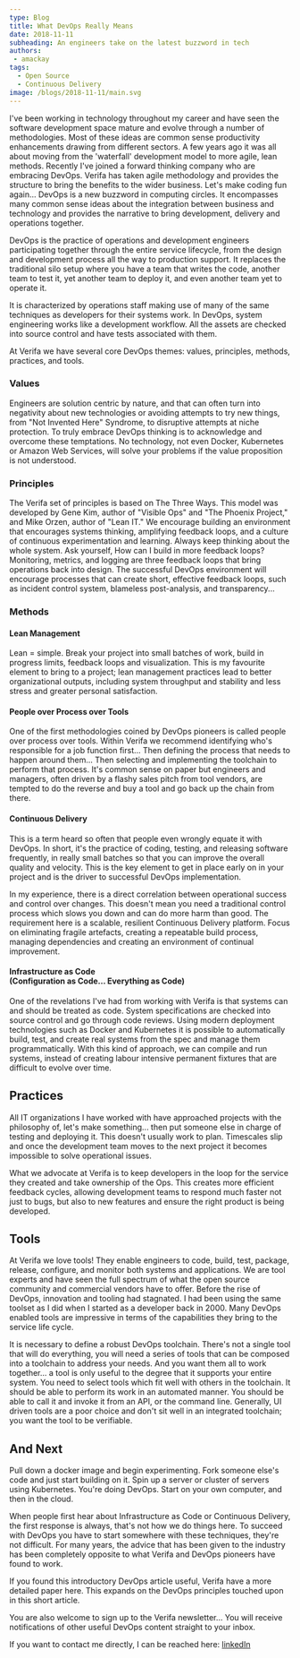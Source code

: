```yaml
---
type: Blog
title: What DevOps Really Means
date: 2018-11-11
subheading: An engineers take on the latest buzzword in tech
authors:
 - amackay
tags:
  - Open Source
  - Continuous Delivery
image: /blogs/2018-11-11/main.svg
---
```


I've been working in technology throughout my career and have seen the software development space mature and evolve through a number of methodologies. Most of these ideas are common sense productivity enhancements drawing from different sectors. A few years ago it was all about moving from the 'waterfall' development model to more agile, lean methods. Recently I've joined a forward thinking company who are embracing DevOps. Verifa has taken agile methodology and provides the structure to bring the benefits to the wider business. Let's make coding fun again...
DevOps is a new buzzword in computing circles. It encompasses many common sense ideas about the integration between business and technology and provides the narrative to bring development, delivery and operations together.

DevOps is the practice of operations and development engineers participating together through the entire service lifecycle, from the design and development process all the way to production support. It replaces the traditional silo setup where you have a team that writes the code, another team to test it, yet another team to deploy it, and even another team yet to operate it.

It is characterized by operations staff making use of many of the same techniques as developers for their systems work. In DevOps, system engineering works like a development workflow. All the assets are checked into source control and have tests associated with them.

At Verifa we have several core DevOps themes: values, principles, methods, practices, and tools.

### Values

Engineers are solution centric by nature, and that can often turn into negativity about new technologies or avoiding attempts to try new things, from "Not Invented Here" Syndrome, to disruptive attempts at niche protection. To truly embrace DevOps thinking is to acknowledge and overcome these temptations. No technology, not even Docker, Kubernetes or Amazon Web Services, will solve your problems if the value proposition is not understood.

### Principles

The Verifa set of principles is based on The Three Ways. This model was developed by Gene Kim, author of "Visible Ops" and "The Phoenix Project," and Mike Orzen, author of "Lean IT." We encourage building an environment that encourages systems thinking, amplifying feedback loops, and a culture of continuous experimentation and learning.
Always keep thinking about the whole system. Ask yourself, How can I build in more feedback loops? Monitoring, metrics, and logging are three feedback loops that bring operations back into design. The successful DevOps environment will encourage processes that can create short, effective feedback loops, such as incident control system, blameless post-analysis, and transparency...

### Methods

#### Lean Management

Lean = simple. Break your project into small batches of work, build in progress limits, feedback loops and visualization. This is my favourite element to bring to a project; lean management practices lead to better organizational outputs, including system throughput and stability and less stress and greater personal satisfaction.

#### People over Process over Tools

One of the first methodologies coined by DevOps pioneers is called people over process over tools. Within Verifa we recommend identifying who's responsible for a job function first... Then defining the process that needs to happen around them... Then selecting and implementing the toolchain to perform that process. It's common sense on paper but engineers and managers, often driven by a flashy sales pitch from tool vendors, are tempted to do the reverse and buy a tool and go back up the chain from there.

#### Continuous Delivery

This is a term heard so often that people even wrongly equate it with DevOps. In short, it's the practice of coding, testing, and releasing software frequently, in really small batches so that you can improve the overall quality and velocity. This is the key element to get in place early on in your project and is the driver to successful DevOps implementation.

In my experience, there is a direct correlation between operational success and control over changes. This doesn't mean you need a traditional control process which slows you down and can do more harm than good. The requirement here is a scalable, resilient Continuous Delivery platform. Focus on eliminating fragile artefacts, creating a repeatable build process, managing dependencies and creating an environment of continual improvement.

#### Infrastructure as Code <br />(Configuration as Code... Everything as Code)

One of the revelations I've had from working with Verifa is that systems can and should be treated as code. System specifications are checked into source control and go through code reviews. Using modern deployment technologies such as Docker and Kubernetes it is possible to automatically build, test, and create real systems from the spec and manage them programmatically. With this kind of approach, we can compile and run systems, instead of creating labour intensive permanent fixtures that are difficult to evolve over time.

## Practices

All IT organizations I have worked with have approached projects with the philosophy of, let's make something... then put someone else in charge of testing and deploying it. This doesn't usually work to plan. Timescales slip and once the development team moves to the next project it becomes impossible to solve operational issues.

What we advocate at Verifa is to keep developers in the loop for the service they created and take ownership of the Ops. This creates more efficient feedback cycles, allowing development teams to respond much faster not just to bugs, but also to new features and ensure the right product is being developed.

## Tools

At Verifa we love tools! They enable engineers to code, build, test, package, release, configure, and monitor both systems and applications. We are tool experts and have seen the full spectrum of what the open source community and commercial vendors have to offer. Before the rise of DevOps, innovation and tooling had stagnated. I had been using the same toolset as I did when I started as a developer back in 2000. Many DevOps enabled tools are impressive in terms of the capabilities they bring to the service life cycle.

It is necessary to define a robust DevOps toolchain. There's not a single tool that will do everything, you will need a series of tools that can be composed into a toolchain to address your needs. And you want them all to work together... a tool is only useful to the degree that it supports your entire system.
You need to select tools which fit well with others in the toolchain. It should be able to perform its work in an automated manner. You should be able to call it and invoke it from an API, or the command line. Generally, UI driven tools are a poor choice and don't sit well in an integrated toolchain; you want the tool to be verifiable.

## And Next

Pull down a docker image and begin experimenting. Fork someone else's code and just start building on it. Spin up a server or cluster of servers using Kubernetes. You're doing DevOps. Start on your own computer, and then in the cloud.

When people first hear about Infrastructure as Code or Continuous Delivery, the first response is always, that's not how we do things here. To succeed with DevOps you have to start somewhere with these techniques, they're not difficult. For many years, the advice that has been given to the industry has been completely opposite to what Verifa and DevOps pioneers have found to work.

If you found this introductory DevOps article useful, Verifa have a more detailed paper here. This expands on the DevOps principles touched upon in this short article.

You are also welcome to sign up to the Verifa newsletter... You will receive notifications of other useful DevOps content straight to your inbox.

If you want to contact me directly, I can be reached here: [linkedIn](https://www.linkedin.com/in/adammackay/)
